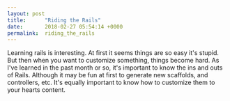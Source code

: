 ```yaml
---
layout: post
title:      "Riding the Rails"
date:       2018-02-27 05:54:14 +0000
permalink:  riding_the_rails
---
```



Learning rails is interesting. At first it seems things are so easy it's stupid. But then when you want to customize something, things become hard. As I've learned in the past month or so, it's important to know the ins and outs of Rails. Although it may be fun at first to generate new scaffolds, and controllers, etc. It's equally important to know how to customize them to your hearts content.
